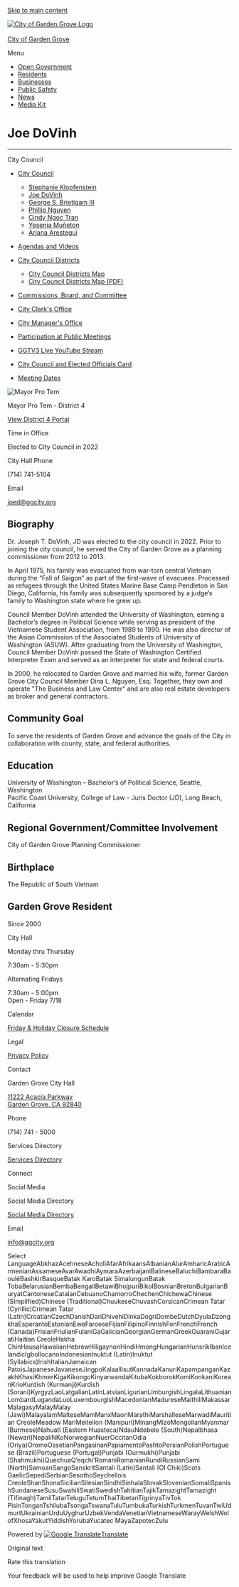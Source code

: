 [Skip to main content](https://ggcity.org/city-council/joe-dovinh/)

[![City of Garden Grove Logo](https://ggcity.org/sites/default/files/2018-07/gg-logo-web.png)  
\
City of Garden Grove](https://ggcity.org)

Menu

- [Open Government](https://ggcity.org/open-gov)
- [Residents](https://ggcity.org/residents)
- [Businesses](https://ggcity.org/businesses)
- [Public Safety](https://ggcity.org/public-safety)
- [News](https://ggcity.org/news)
- [Media Kit](https://ggcity.org/media-kit)

# Joe DoVinh

* * *

City Council

- [City Council](https://ggcity.org/city-council)
  
  - [Stephanie Klopfenstein](https://ggcity.org/city-council/stephanie-klopfenstein)
  - [Joe DoVinh](https://ggcity.org/city-council/joe-dovinh)
  - [George S. Brietigam III](https://ggcity.org/city-council/george-brietigam)
  - [Phillip Nguyen](https://ggcity.org/city-council/phillip-nguyen)
  - [Cindy Ngoc Tran](https://ggcity.org/city-council/cindy-tran)
  - [Yesenia Muñeton](https://ggcity.org/city-council/yesenia-muneton)
  - [Ariana Arestegui](https://ggcity.org/city-council/ariana-arestegui)
- [Agendas and Videos](https://ggcity.org/city-council/agenda-video)
- [City Council Districts](https://ggcity.org/districts)
  
  - [City Council Districts Map](https://ggcity.org/maps/council-districts)
  - [City Council Districts Map (PDF)](https://ggcity.org/sites/default/files/district-map-and-city-council-2025.pdf)
- [Commissions, Board, and Committee](https://ggcity.org/commissions)
- [City Clerk's Office](https://ggcity.org/city-clerk)
- [City Manager's Office](https://ggcity.org/city-manager)
- [Participation at Public Meetings](https://ggcity.org/city-council/meetings-participation)
- [GGTV3 Live YouTube Stream](https://www.youtube.com/c/GardenGroveTV3/live)
- [City Council and Elected Officials Card](https://ggcity.org/sites/default/files/cc-and-elected-officals-2025.pdf)
- [Meeting Dates](https://ggcity.org/docs/City-Council-Meeting-Dates)

![](https://ggcity.org/sites/default/files/styles/medium/public/2023-01/0n4a1706.jpg?itok=MGoTobSr "Mayor Pro Tem ")

Mayor Pro Tem - District 4

[View District 4 Portal](https://ggcity.org/districts/district-4)

Time in Office

Elected to City Council in 2022

City Hall Phone

(714) 741-5104

Email

joed@ggcity.org

## Biography

Dr. Joseph T. DoVinh, JD was elected to the city council in 2022. Prior to joining the city council, he served the City of Garden Grove as a planning commissioner from 2012 to 2013.

In April 1975, his family was evacuated from war-torn central Vietnam during the “Fall of Saigon” as part of the first-wave of evacuees. Processed as refugees through the United States Marine Base Camp Pendleton in San Diego, California, his family was subsequently sponsored by a judge’s family to Washington state where he grew up.

Council Member DoVinh attended the University of Washington, earning a Bachelor’s degree in Political Science while serving as president of the Vietnamese Student Association, from 1989 to 1990. He was also director of the Asian Commission of the Associated Students of University of Washington (ASUW). After graduating from the University of Washington, Council Member DoVinh passed the State of Washington Certified Interpreter Exam and served as an interpreter for state and federal courts.

In 2000, he relocated to Garden Grove and married his wife, former Garden Grove City Council Member Dina L. Nguyen, Esq. Together, they own and operate "The Business and Law Center" and are also real estate developers as broker and general contractors.

## Community Goal

To serve the residents of Garden Grove and advance the goals of the City in collaboration with county, state, and federal authorities.

## Education

University of Washington – Bachelor’s of Political Science, Seattle, Washington  
Pacific Coast University, College of Law - Juris Doctor (JD), Long Beach, California

## Regional Government/Committee Involvement

City of Garden Grove Planning Commissioner

## Birthplace

The Republic of South Vietnam

## Garden Grove Resident

Since 2000

City Hall

Monday thru Thursday

7:30am - 5:30pm

Alternating Fridays

7:30am - 5:00pm  
Open - Friday 7/18

Calendar

[Friday &amp; Holiday Closure Schedule](https://ggcity.org/docs/Calendar)

Legal

[Privacy Policy](https://ggcity.org/privacy)

Contact

Garden Grove City Hall

[11222 Acacia Parkway  
Garden Grove, CA 92840](https://goo.gl/maps/FRYUMSDciGn)

Phone

(714) 741 - 5000

Services Directory

[Services Directory](https://ggcity.org/directory)

Connect

Social Media

Social Media Directory

[Social Media Directory](https://ggcity.org/connect)

Email

[info@ggcity.org](mailto:info@ggcity.org)

Select LanguageAbkhazAcehneseAcholiAfarAfrikaansAlbanianAlurAmharicArabicArmenianAssameseAvarAwadhiAymaraAzerbaijaniBalineseBaluchiBambaraBaouléBashkirBasqueBatak KaroBatak SimalungunBatak TobaBelarusianBembaBengaliBetawiBhojpuriBikolBosnianBretonBulgarianBuryatCantoneseCatalanCebuanoChamorroChechenChichewaChinese (Simplified)Chinese (Traditional)ChuukeseChuvashCorsicanCrimean Tatar (Cyrillic)Crimean Tatar (Latin)CroatianCzechDanishDariDhivehiDinkaDogriDombeDutchDyulaDzongkhaEsperantoEstonianEweFaroeseFijianFilipinoFinnishFonFrenchFrench (Canada)FrisianFriulianFulaniGaGalicianGeorgianGermanGreekGuaraniGujaratiHaitian CreoleHakha ChinHausaHawaiianHebrewHiligaynonHindiHmongHungarianHunsrikIbanIcelandicIgboIlocanoIndonesianInuktut (Latin)Inuktut (Syllabics)IrishItalianJamaican PatoisJapaneseJavaneseJingpoKalaallisutKannadaKanuriKapampanganKazakhKhasiKhmerKigaKikongoKinyarwandaKitubaKokborokKomiKonkaniKoreanKrioKurdish (Kurmanji)Kurdish (Sorani)KyrgyzLaoLatgalianLatinLatvianLigurianLimburgishLingalaLithuanianLombardLugandaLuoLuxembourgishMacedonianMadureseMaithiliMakassarMalagasyMalayMalay (Jawi)MalayalamMalteseMamManxMaoriMarathiMarshalleseMarwadiMauritian CreoleMeadow MariMeiteilon (Manipuri)MinangMizoMongolianMyanmar (Burmese)Nahuatl (Eastern Huasteca)NdauNdebele (South)Nepalbhasa (Newari)NepaliNKoNorwegianNuerOccitanOdia (Oriya)OromoOssetianPangasinanPapiamentoPashtoPersianPolishPortuguese (Brazil)Portuguese (Portugal)Punjabi (Gurmukhi)Punjabi (Shahmukhi)QuechuaQʼeqchiʼRomaniRomanianRundiRussianSami (North)SamoanSangoSanskritSantali (Latin)Santali (Ol Chiki)Scots GaelicSepediSerbianSesothoSeychellois CreoleShanShonaSicilianSilesianSindhiSinhalaSlovakSlovenianSomaliSpanishSundaneseSusuSwahiliSwatiSwedishTahitianTajikTamazightTamazight (Tifinagh)TamilTatarTeluguTetumThaiTibetanTigrinyaTivTok PisinTonganTshilubaTsongaTswanaTuluTumbukaTurkishTurkmenTuvanTwiUdmurtUkrainianUrduUyghurUzbekVendaVenetianVietnameseWarayWelshWolofXhosaYakutYiddishYorubaYucatec MayaZapotecZulu

Powered by [![Google Translate](https://www.gstatic.com/images/branding/googlelogo/1x/googlelogo_color_42x16dp.png)Translate](https://translate.google.com)

Original text

Rate this translation

Your feedback will be used to help improve Google Translate